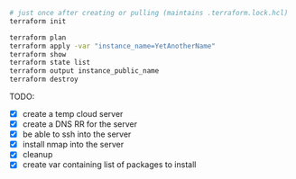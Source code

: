 ```sh
# just once after creating or pulling (maintains .terraform.lock.hcl)
terraform init

terraform plan
terraform apply -var "instance_name=YetAnotherName"
terraform show
terraform state list
terraform output instance_public_name
terraform destroy
```

TODO:

* [x] create a temp cloud server
* [x] create a DNS RR for the server
* [x] be able to ssh into the server
* [x] install nmap into the server
* [x] cleanup
* [x] create var containing list of packages to install